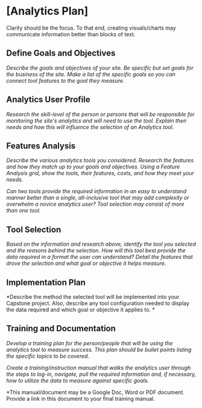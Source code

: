 # [Analytics Plan]

Clarity should be the focus. To that end, creating visuals/charts may communicate information better than blocks of text.

## Define Goals and Objectives

*Describe the goals and objectives of your site. Be specific but set goals for the business of the site. Make a list of the specific goals so you can connect tool features to the goal they measure.*

## Analytics User Profile

*Research the skill-level of the person or persons that will be responsible for monitoring the site's analytics and will need to use the tool. Explain their needs and how this will influence the selection of an Analytics tool.*

## Features Analysis

*Describe the various analytics tools you considered. Research the features and how they match up to your goals and objectives. Using a Feature Analysis grid, show the tools, their features, costs, and how they meet your needs.*

*Can two tools provide the required information in an easy to understand manner better than a single, all-inclusive tool that may add complexity or overwhelm a novice analytics user? Tool selection may consist of more than one tool.*

## Tool Selection

*Based on the information and research above, identify the tool you selected and the reasons behind the selection. How will this tool best provide the data required in a format the user can understand? Detail the features that drove the selection and what goal or objective it helps measure.*

## Implementation Plan

*Describe the method the selected tool will be implemented into your Capstone project. Also, describe any tool configuration needed to display the data required and which goal or objective it applies to. *

## Training and Documentation

*Develop a training plan for the person/people that will be using the analytics tool to measure success. This plan should be bullet points listing the specific topics to be covered.*

*Create a training/instruction manual that walks the analytics user through the steps to log-in, navigate, pull the required information and, if necessary, how to utilize the data to measure against specific goals.*

*This manual/document may be a Google Doc, Word or PDF document.  Provide a link in this document to your final training manual.
